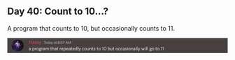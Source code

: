 ## Day 40: Count to 10...?
A program that counts to 10, but occasionally counts to 11.

![Thank you to this unknown discord user for the idea.](Inspiration.png)
